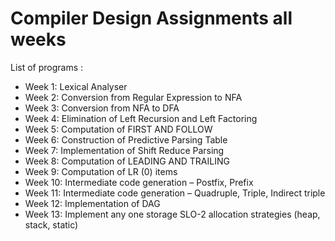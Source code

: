 # Compiler Design Assignments all weeks 

List of programs :

- Week 1: Lexical Analyser 
- Week 2: Conversion from Regular Expression to NFA
- Week 3: Conversion from NFA to DFA
- Week 4: Elimination of Left Recursion and Left Factoring
- Week 5: Computation of FIRST AND FOLLOW 
- Week 6: Construction of Predictive Parsing Table
- Week 7: Implementation of Shift Reduce Parsing
- Week 8: Computation of LEADING AND TRAILING
- Week 9: Computation of LR (0) items
- Week 10: Intermediate code generation – Postfix, Prefix
- Week 11: Intermediate code generation – Quadruple, Triple, Indirect triple
- Week 12: Implementation of DAG
- Week 13: Implement any one storage SLO-2 allocation strategies (heap, stack, static)

